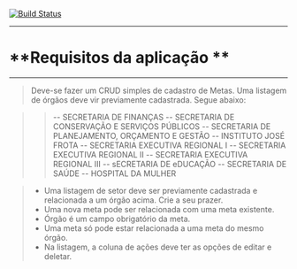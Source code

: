 
[![Build Status](https://travis-ci.org/AndrePaiva/desafio.svg?branch=master)](https://travis-ci.org/AndrePaiva/desafio)

----------

# **Requisitos da aplicação **

-------------

> Deve-se fazer um CRUD simples de cadastro de Metas.
Uma listagem de órgãos deve vir previamente cadastrada. Segue abaixo:

>> -- SECRETARIA DE FINANÇAS
 -- SECRETARIA DE CONSERVAÇÃO E SERVIÇOS PÚBLICOS
 -- SECRETARIA DE PLANEJAMENTO, ORÇAMENTO E GESTÃO
 -- INSTITUTO JOSÉ FROTA
 -- SECRETARIA EXECUTIVA REGIONAL I
 -- SECRETARIA EXECUTIVA REGIONAL II
 -- SECRETARIA EXECUTIVA REGIONAL III
 -- sECRETARIA DE eDUCAÇÃO
 -- SECRETARIA DE SAÚDE
 -- HOSPITAL DA MULHER
 
> - Uma listagem de setor deve ser previamente cadastrada e relacionada a um órgão acima. Crie a seu prazer.
> - Uma nova meta pode ser relacionada com uma meta existente.
> - Órgão é um campo obrigatório da meta.
> - Uma meta só pode estar relacionada a uma meta do mesmo órgão.
> - Na listagem, a coluna de ações deve ter as opções de editar e deletar.
